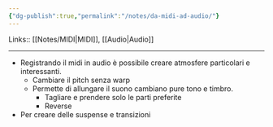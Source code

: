 ```yaml
---
{"dg-publish":true,"permalink":"/notes/da-midi-ad-audio/"}
---
```


Links:: [[Notes/MIDI\|MIDI]], [[Audio\|Audio]]

---
- Registrando il midi in audio è possibile creare atmosfere particolari e interessanti.
	- Cambiare il pitch senza warp
	- Permette di allungare il suono cambiano pure tono e timbro.
		- Tagliare e prendere solo le parti preferite
		- Reverse
- Per creare delle suspense e transizioni
